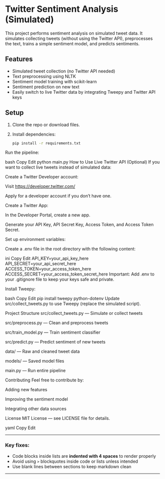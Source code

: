 # Twitter Sentiment Analysis (Simulated)

This project performs sentiment analysis on simulated tweet data. It simulates collecting tweets (without using the Twitter API), preprocesses the text, trains a simple sentiment model, and predicts sentiments.

## Features

- Simulated tweet collection (no Twitter API needed)
- Text preprocessing using NLTK
- Sentiment model training with scikit-learn
- Sentiment prediction on new text
- Easily switch to live Twitter data by integrating Tweepy and Twitter API keys

## Setup

1. Clone the repo or download files.

2. Install dependencies:

   ```bash
   pip install -r requirements.txt
Run the pipeline:

bash
Copy
Edit
python main.py
How to Use Live Twitter API (Optional)
If you want to collect live tweets instead of simulated data:

Create a Twitter Developer account:

Visit https://developer.twitter.com/

Apply for a developer account if you don’t have one.

Create a Twitter App:

In the Developer Portal, create a new app.

Generate your API Key, API Secret Key, Access Token, and Access Token Secret.

Set up environment variables:

Create a .env file in the root directory with the following content:

ini
Copy
Edit
API_KEY=your_api_key_here
API_SECRET=your_api_secret_here
ACCESS_TOKEN=your_access_token_here
ACCESS_SECRET=your_access_token_secret_here
Important: Add .env to your .gitignore file to keep your keys safe and private.

Install Tweepy:

bash
Copy
Edit
pip install tweepy python-dotenv
Update src/collect_tweets.py to use Tweepy (replace the simulated script).

Project Structure
src/collect_tweets.py — Simulate or collect tweets

src/preprocess.py — Clean and preprocess tweets

src/train_model.py — Train sentiment classifier

src/predict.py — Predict sentiment of new tweets

data/ — Raw and cleaned tweet data

models/ — Saved model files

main.py — Run entire pipeline

Contributing
Feel free to contribute by:

Adding new features

Improving the sentiment model

Integrating other data sources

License
MIT License — see LICENSE file for details.

yaml
Copy
Edit

---

### Key fixes:

- Code blocks inside lists are **indented with 4 spaces** to render properly
- Avoid using `>` blockquotes inside code or lists unless intended
- Use blank lines between sections to keep markdown clean

---






